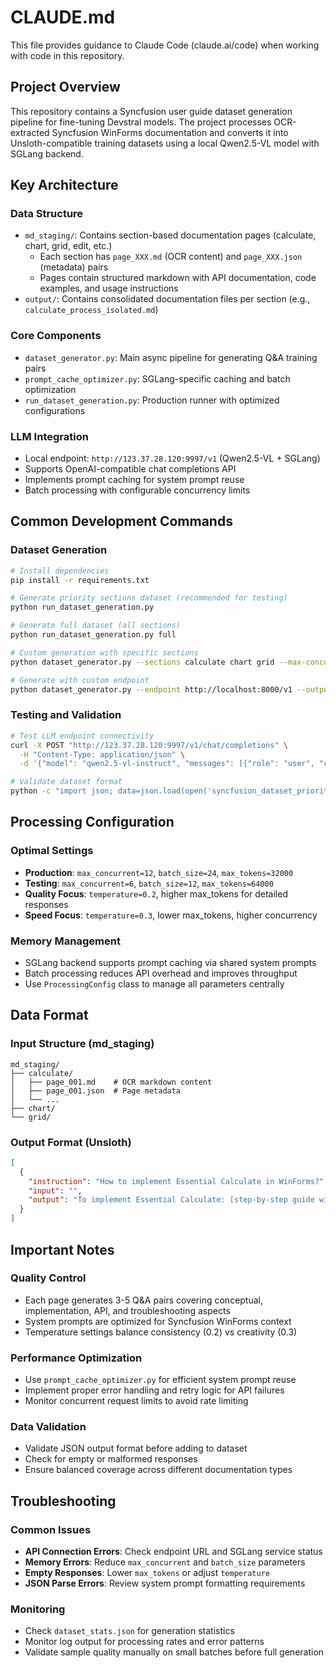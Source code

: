 # CLAUDE.md

This file provides guidance to Claude Code (claude.ai/code) when working with code in this repository.

## Project Overview

This repository contains a Syncfusion user guide dataset generation pipeline for fine-tuning Devstral models. The project processes OCR-extracted Syncfusion WinForms documentation and converts it into Unsloth-compatible training datasets using a local Qwen2.5-VL model with SGLang backend.

## Key Architecture

### Data Structure
- `md_staging/`: Contains section-based documentation pages (calculate, chart, grid, edit, etc.)
  - Each section has `page_XXX.md` (OCR content) and `page_XXX.json` (metadata) pairs
  - Pages contain structured markdown with API documentation, code examples, and usage instructions
- `output/`: Contains consolidated documentation files per section (e.g., `calculate_process_isolated.md`)

### Core Components
- `dataset_generator.py`: Main async pipeline for generating Q&A training pairs
- `prompt_cache_optimizer.py`: SGLang-specific caching and batch optimization
- `run_dataset_generation.py`: Production runner with optimized configurations

### LLM Integration
- Local endpoint: `http://123.37.28.120:9997/v1` (Qwen2.5-VL + SGLang)
- Supports OpenAI-compatible chat completions API
- Implements prompt caching for system prompt reuse
- Batch processing with configurable concurrency limits

## Common Development Commands

### Dataset Generation
```bash
# Install dependencies
pip install -r requirements.txt

# Generate priority sections dataset (recommended for testing)
python run_dataset_generation.py

# Generate full dataset (all sections)
python run_dataset_generation.py full

# Custom generation with specific sections
python dataset_generator.py --sections calculate chart grid --max-concurrent 6 --batch-size 12

# Generate with custom endpoint
python dataset_generator.py --endpoint http://localhost:8000/v1 --output custom_dataset.json
```

### Testing and Validation
```bash
# Test LLM endpoint connectivity
curl -X POST "http://123.37.28.120:9997/v1/chat/completions" \
  -H "Content-Type: application/json" \
  -d '{"model": "qwen2.5-vl-instruct", "messages": [{"role": "user", "content": "Test"}], "max_tokens": 10}'

# Validate dataset format
python -c "import json; data=json.load(open('syncfusion_dataset_priority.json')); print(f'Samples: {len(data)}'); print(f'Keys: {set(data[0].keys()) if data else \"empty\"}')"
```

## Processing Configuration

### Optimal Settings
- **Production**: `max_concurrent=12`, `batch_size=24`, `max_tokens=32000`
- **Testing**: `max_concurrent=6`, `batch_size=12`, `max_tokens=64000`
- **Quality Focus**: `temperature=0.2`, higher max_tokens for detailed responses
- **Speed Focus**: `temperature=0.3`, lower max_tokens, higher concurrency

### Memory Management
- SGLang backend supports prompt caching via shared system prompts
- Batch processing reduces API overhead and improves throughput
- Use `ProcessingConfig` class to manage all parameters centrally

## Data Format

### Input Structure (md_staging)
```
md_staging/
├── calculate/
│   ├── page_001.md    # OCR markdown content
│   ├── page_001.json  # Page metadata
│   └── ...
├── chart/
└── grid/
```

### Output Format (Unsloth)
```json
[
  {
    "instruction": "How to implement Essential Calculate in WinForms?",
    "input": "",
    "output": "To implement Essential Calculate: [step-by-step guide with code]"
  }
]
```

## Important Notes

### Quality Control
- Each page generates 3-5 Q&A pairs covering conceptual, implementation, API, and troubleshooting aspects
- System prompts are optimized for Syncfusion WinForms context
- Temperature settings balance consistency (0.2) vs creativity (0.3)

### Performance Optimization
- Use `prompt_cache_optimizer.py` for efficient system prompt reuse
- Implement proper error handling and retry logic for API failures
- Monitor concurrent request limits to avoid rate limiting

### Data Validation
- Validate JSON output format before adding to dataset
- Check for empty or malformed responses
- Ensure balanced coverage across different documentation types

## Troubleshooting

### Common Issues
- **API Connection Errors**: Check endpoint URL and SGLang service status
- **Memory Errors**: Reduce `max_concurrent` and `batch_size` parameters  
- **Empty Responses**: Lower `max_tokens` or adjust `temperature`
- **JSON Parse Errors**: Review system prompt formatting requirements

### Monitoring
- Check `dataset_stats.json` for generation statistics
- Monitor log output for processing rates and error patterns
- Validate sample quality manually on small batches before full generation